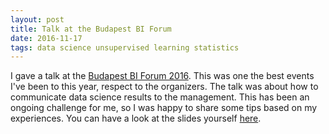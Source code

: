 ```yaml
---
layout: post
title: Talk at the Budapest BI Forum
date: 2016-11-17
tags: data science unsupervised learning statistics
---
```


I gave a talk at the [Budapest BI Forum 2016](http://budapestbiforum.hu/2016/hu/#eloadok). This was one the best events I've been to this year, respect to the organizers. The talk was about how to communicate data science results to the management. This has been an ongoing challenge for me, so I was happy to share some tips based on my experiences. You can have a look at the slides yourself [here](http://agostontorok.github.io/research/how_to_tell_your_results/#/1).



